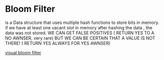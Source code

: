 # Bloom Filter

is a Data structure that uses multiple hash functions to store bits in memory.
if we have at least one vacant slot in memory after hashing the data , the data was not
stored.
WE CAN GET FALSE POSITIVES ( RETURN YES TO A NO AWNSER, very rare)
BUT WE CAN BE CERTAIN THAT A VALUE IS NOT THERE! ( RETURN YES ALWAYS FOR YES AWNSER)

[visual bloom filter](https://jasondavies.com/bloomfilter/)
